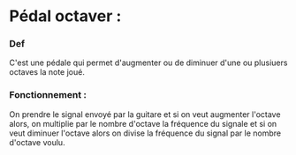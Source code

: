 # Pédal octaver :

### Def
C'est une pédale qui permet d'augmenter ou de diminuer d'une ou plusiuers octaves la note joué.
 
### Fonctionnement :
On prendre le signal envoyé par la guitare et si on veut augmenter l'octave alors, on multiplie par le nombre d'octave la fréquence du signale et si on veut diminuer l'octave alors on divise la fréquence du signal par le nombre d'octave voulu.
